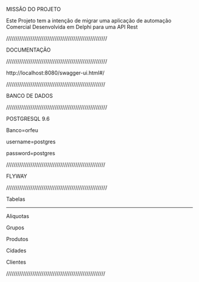MISSÃO DO PROJETO


Este Projeto tem a intenção de migrar uma aplicação de automação Comercial Desenvolvida em Delphi para uma API Rest

//////////////////////////////////////////////////////

DOCUMENTAÇÃO

//////////////////////////////////////////////////////

http://localhost:8080/swagger-ui.html#/

/////////////////////////////////////////////////////

BANCO DE DADOS

//////////////////////////////////////////////////////

POSTGRESQL 9.6

Banco=orfeu

username=postgres

password=postgres

/////////////////////////////////////////////////////

FLYWAY

//////////////////////////////////////////////////////

Tabelas

------------------------------------------------------

Aliquotas

Grupos

Produtos

Cidades

Clientes


/////////////////////////////////////////////////////

